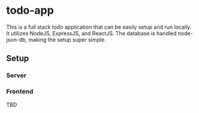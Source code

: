 # todo-app

This is a full stack todo application that can be easily setup and run locally. It utilizes NodeJS, ExpressJS, and ReactJS. The database is handled node-json-db, making the setup super simple.

## Setup

### Server

### Frontend

TBD